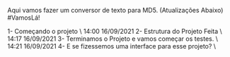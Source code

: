 Aqui vamos fazer um conversor de texto para MD5.
(Atualizações Abaixo)
#VamosLá!

1- Começando o projeto \\ 14:00 16/09/2021
2- Estrutura do Projeto Feita \\ 14:17 16/09/2021
3- Terminamos o Projeto e vamos começar os testes. \\ 14:21 16/09/2021
4- E se fizessemos uma interface para esse projeto? \\ 

